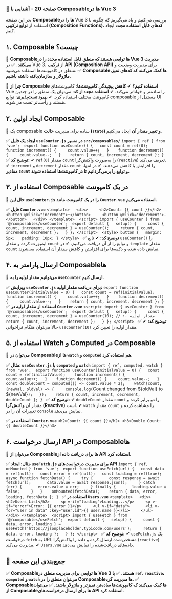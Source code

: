 ### **📌 صفحه 20 - آشنایی با Composableها در Vue 3**
 
در این صفحه، **Composableها** را در Vue 3 بررسی می‌کنیم و یاد می‌گیریم که چگونه با استفاده از **توابع ترکیبی (Composition Functions)**، **کدهای قابل استفاده مجدد** ایجاد کنیم.
  
## **۱. Composable چیست؟**
 
📌 **Composableها توابعی هستند که منطق قابل استفاده مجدد را در Vue 3 مدیریت می‌کنند.** ✅ در Vue 3، از **ترکیب API (Composition API)** برای مدیریت وضعیت و منطق در کامپوننت‌ها استفاده می‌شود. ✅ **Composableها کمک می‌کنند که کدهای تمیز، ماژولار و سازمان‌یافته داشته باشیم.**
 
📌 **چرا از Composable استفاده کنیم؟** ✔ **کاهش پیچیدگی کامپوننت‌ها**: کامپوننت‌های Vue را ساده‌تر و خواناتر می‌کند. ✔ **استفاده مجدد از کد**: می‌توان یک منطق را در چندین کامپوننت مختلف استفاده کرد. ✔ **بهبود تست‌پذیری**: توابع composable مستقل از UI هستند و راحت‌تر تست می‌شوند.
  
## **۲. ایجاد اولین Composable**
 
📌 یک composable ساده برای مدیریت **حالت (`state`) و تغییر مقدار آن** ایجاد می‌کنیم.
 
✅ **ایجاد یک فایل `useCounter.js` در مسیر `src/composables/`**
 `import { ref } from 'vue';  export function useCounter() {   const count = ref(0);    function increment() {     count.value++;   }    function decrement() {     count.value--;   }    return { count, increment, decrement }; } ` 
✅ **توضیح کد:** ✔ `ref(0)` مقدار `count` را به‌صورت واکنش‌گرا (`reactive`) تعریف می‌کند. ✔ `increment` و `decrement` مقدار `count` را افزایش یا کاهش می‌دهند. ✔ در انتها، **مقادیر `count` و توابع را برمی‌گردانیم تا در کامپوننت‌ها استفاده شوند.**
  
## **۳. استفاده از Composable در یک کامپوننت**
 
📌 **حال این `useCounter.js` را در یک کامپوننت مانند `Counter.vue` استفاده می‌کنیم.**
 
✅ **فایل `Counter.vue`**
 `<template>   <div>     <h2>Count: {{ count }}</h2>     <button @click="increment">+</button>     <button @click="decrement">-</button>   </div> </template>  <script> import { useCounter } from '@/composables/useCounter';  export default {   setup() {     const { count, increment, decrement } = useCounter();     return { count, increment, decrement };   } }; </script>  <style> button {   margin: 5px;   padding: 10px; } </style> ` 
✅ **توضیح کد:** ✔ تابع `useCounter()` را ایمپورت کرده و مقدار `count` و توابع را از آن دریافت می‌کنیم. ✔ در `template` مقدار `count` نمایش داده شده و دکمه‌ها برای افزایش و کاهش مقدار آن استفاده می‌شوند.
  
## **۴. ارسال پارامتر به Composableها**
 
📌 **می‌توانیم مقدار اولیه را به `useCounter` ارسال کنیم.**
 
✅ **ویرایش `useCounter.js` برای دریافت مقدار اولیه:**
 `export function useCounter(initialValue = 0) {   const count = ref(initialValue);    function increment() {     count.value++;   }    function decrement() {     count.value--;   }    return { count, increment, decrement }; } ` 
✅ **استفاده از مقدار اولیه در `Counter.vue`**
 `<script> import { useCounter } from '@/composables/useCounter';  export default {   setup() {     const { count, increment, decrement } = useCounter(10); // مقدار اولیه ۱۰     return { count, increment, decrement };   } }; </script> ` 
✅ **توضیح کد:** ✔ حالا می‌توان هنگام فراخوانی `useCounter(10)` مقدار اولیه را تعیین کرد.
  
## **۵. استفاده از Watch و Computed در Composable**
 
📌 **می‌توان در Composableها از `watch` و `computed` هم استفاده کرد.**
 
✅ **مثال: `useCounter.js` با `computed` و `watch`**
 `import { ref, computed, watch } from 'vue';  export function useCounter(initialValue = 0) {   const count = ref(initialValue);    function increment() {     count.value++;   }    function decrement() {     count.value--;   }    const doubleCount = computed(() => count.value * 2);    watch(count, (newVal, oldVal) => {     console.log(`Count changed from ${oldVal} to ${newVal}`);   });    return { count, increment, decrement, doubleCount }; } ` 
✅ **توضیح کد:** ✔ `doubleCount` مقدار `count` را دو برابر کرده و مقدار آن **واکنش‌گرا (Reactive)** است. ✔ `watch` مقدار `count` را مشاهده کرده و تغییرات آن را در `console` نمایش می‌دهد.
 
✅ **استفاده در `Counter.vue`**
 `<h2>Count: {{ count }}</h2> <h3>Double Count: {{ doubleCount }}</h3> `  
## **۶. ارسال درخواست API در Composableها**
 
📌 **می‌توان از Composableها برای دریافت داده از API استفاده کرد.**
 
✅ **مثال: ایجاد `useFetch.js` برای مدیریت درخواست‌های API**
 `import { ref, onMounted } from 'vue';  export function useFetch(url) {   const data = ref(null);   const error = ref(null);   const loading = ref(true);    async function fetchData() {     try {       const response = await fetch(url);       data.value = await response.json();     } catch (err) {       error.value = err;     } finally {       loading.value = false;     }   }    onMounted(fetchData);    return { data, error, loading, fetchData }; } ` 
✅ **استفاده در `Users.vue`**
 `<template>   <div>     <h2>Users List</h2>     <p v-if="loading">Loading...</p>     <p v-if="error">Error: {{ error }}</p>     <ul v-if="data">       <li v-for="user in data" :key="user.id">{{ user.name }}</li>     </ul>   </div> </template>  <script> import { useFetch } from '@/composables/useFetch';  export default {   setup() {     const { data, error, loading } = useFetch('https://jsonplaceholder.typicode.com/users');     return { data, error, loading };   } }; </script> ` 
✅ **توضیح کد:** ✔ `useFetch.js` یک درخواست `fetch` به URL مشخص‌شده ارسال کرده و داده را واکنش‌گرا (`reactive`) مدیریت می‌کند. ✔ `Users.vue` داده‌های دریافت‌شده را نمایش می‌دهد.
  
## **📌 جمع‌بندی این صفحه**
 
✅ **Composableها توابعی برای مدیریت منطق در Vue 3 هستند.** ✅ **با `ref`، `reactive`، `computed` و `watch` می‌توان منطق را در Composableها مدیریت کرد.** ✅ **Composableها کمک می‌کنند که کامپوننت‌ها ساده‌تر، تمیزتر و ماژولار باشند.** ✅ **می‌توان از Composableها برای ارسال درخواست‌های API استفاده کرد.**
  
